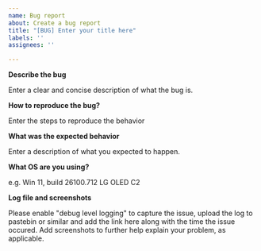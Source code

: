 ```yaml
---
name: Bug report
about: Create a bug report
title: "[BUG] Enter your title here"
labels: ''
assignees: ''

---
```


**Describe the bug**

Enter a clear and concise description of what the bug is.

**How to reproduce the bug?**

Enter the steps to reproduce the behavior

**What was the expected behavior**

Enter a description of what you expected to happen.

**What OS are you using?**

e.g. Win 11, build 26100.712
LG OLED C2

**Log file and screenshots**

Please enable "debug level logging" to capture the issue, upload the log to pastebin or similar and add the link here along with the time the issue occured. Add screenshots to further help explain your problem, as applicable.
